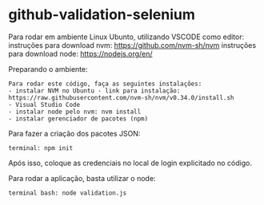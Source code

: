 # github-validation-selenium
Para rodar em ambiente Linux Ubunto, utilizando VSCODE como editor:  
    instruções para download nvm: https://github.com/nvm-sh/nvm
    instruções para download node: https://nodejs.org/en/

Preparando o ambiente:
    
    Para rodar este código, faça as seguintes instalações:
    - instalar NVM no Ubuntu - link para instalação: https://raw.githubusercontent.com/nvm-sh/nvm/v0.34.0/install.sh
    - Visual Studio Code
    - instalar node pelo nvm: nvm install 
    - instalar gerenciador de pacotes (npm)

Para fazer a criação dos pacotes JSON:

    terminal: npm init

Após isso, coloque as credenciais no local de login explicitado no código.

Para rodar a aplicação, basta utilizar o node: 

    terminal bash: node validation.js 